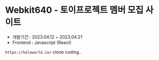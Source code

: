 # Webkit640 - 토이프로젝트 멤버 모집 사이트

-   개발기간 : 2023.04.12 ~ 2023.04.21
-   Frontend : Javascript (React)

`https://holaworld.io/` clone coding..
